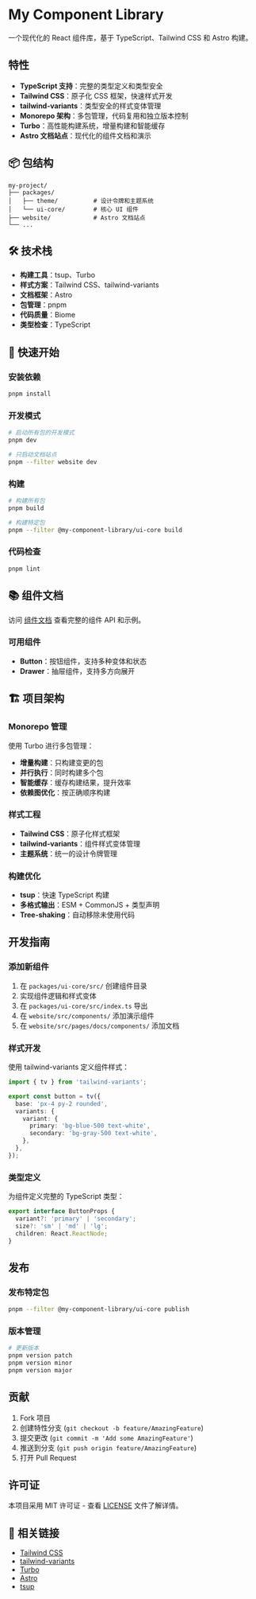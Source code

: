 # My Component Library

一个现代化的 React 组件库，基于 TypeScript、Tailwind CSS 和 Astro 构建。

##  特性

- **TypeScript 支持**：完整的类型定义和类型安全
- **Tailwind CSS**：原子化 CSS 框架，快速样式开发
- **tailwind-variants**：类型安全的样式变体管理
- **Monorepo 架构**：多包管理，代码复用和独立版本控制
- **Turbo**：高性能构建系统，增量构建和智能缓存
- **Astro 文档站点**：现代化的组件文档和演示

## 📦 包结构

```
my-project/
├── packages/
│   ├── theme/          # 设计令牌和主题系统
│   └── ui-core/        # 核心 UI 组件
├── website/            # Astro 文档站点
└── ...
```

## 🛠️ 技术栈

- **构建工具**：tsup、Turbo
- **样式方案**：Tailwind CSS、tailwind-variants
- **文档框架**：Astro
- **包管理**：pnpm
- **代码质量**：Biome
- **类型检查**：TypeScript

## 🚀 快速开始

### 安装依赖

```bash
pnpm install
```

### 开发模式

```bash
# 启动所有包的开发模式
pnpm dev

# 只启动文档站点
pnpm --filter website dev
```

### 构建

```bash
# 构建所有包
pnpm build

# 构建特定包
pnpm --filter @my-component-library/ui-core build
```

### 代码检查

```bash
pnpm lint
```

## 📚 组件文档

访问 [组件文档](http://localhost:4321) 查看完整的组件 API 和示例。

### 可用组件

- **Button**：按钮组件，支持多种变体和状态
- **Drawer**：抽屉组件，支持多方向展开

## 🏗️ 项目架构

### Monorepo 管理

使用 Turbo 进行多包管理：

- **增量构建**：只构建变更的包
- **并行执行**：同时构建多个包
- **智能缓存**：缓存构建结果，提升效率
- **依赖图优化**：按正确顺序构建

### 样式工程

- **Tailwind CSS**：原子化样式框架
- **tailwind-variants**：组件样式变体管理
- **主题系统**：统一的设计令牌管理

### 构建优化

- **tsup**：快速 TypeScript 构建
- **多格式输出**：ESM + CommonJS + 类型声明
- **Tree-shaking**：自动移除未使用代码

##  开发指南

### 添加新组件

1. 在 `packages/ui-core/src/` 创建组件目录
2. 实现组件逻辑和样式变体
3. 在 `packages/ui-core/src/index.ts` 导出
4. 在 `website/src/components/` 添加演示组件
5. 在 `website/src/pages/docs/components/` 添加文档

### 样式开发

使用 tailwind-variants 定义组件样式：

```typescript
import { tv } from 'tailwind-variants';

export const button = tv({
  base: 'px-4 py-2 rounded',
  variants: {
    variant: {
      primary: 'bg-blue-500 text-white',
      secondary: 'bg-gray-500 text-white',
    },
  },
});
```

### 类型定义

为组件定义完整的 TypeScript 类型：

```typescript
export interface ButtonProps {
  variant?: 'primary' | 'secondary';
  size?: 'sm' | 'md' | 'lg';
  children: React.ReactNode;
}
```

##  发布

### 发布特定包

```bash
pnpm --filter @my-component-library/ui-core publish
```

### 版本管理

```bash
# 更新版本
pnpm version patch
pnpm version minor
pnpm version major
```

##  贡献

1. Fork 项目
2. 创建特性分支 (`git checkout -b feature/AmazingFeature`)
3. 提交更改 (`git commit -m 'Add some AmazingFeature'`)
4. 推送到分支 (`git push origin feature/AmazingFeature`)
5. 打开 Pull Request

##  许可证

本项目采用 MIT 许可证 - 查看 [LICENSE](LICENSE) 文件了解详情。

## 🔗 相关链接

- [Tailwind CSS](https://tailwindcss.com/)
- [tailwind-variants](https://www.tailwind-variants.com/)
- [Turbo](https://turbo.build/)
- [Astro](https://astro.build/)
- [tsup](https://tsup.egoist.dev/)
```